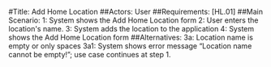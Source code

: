 #Title: Add Home Location
##Actors: User
##Requirements: [HL.01] 
##Main Scenario:
	1: System shows the Add Home Location form
	2: User enters the location's name.
	3: System adds the location to the application
	4: System shows the Add Home Location form
##Alternatives:
	3a: Location name is empty or only spaces
	3a1: System shows error message “Location name cannot be empty!”; use case continues at step 1.
